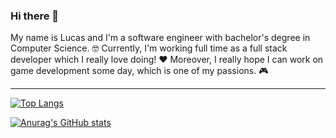 ### Hi there 👋

My name is Lucas and I'm a software engineer with bachelor's degree in Computer Science. 🤓 Currently, I'm working full time as a full stack developer which I really love doing! ❤️ Moreover, I really hope I can work on game development some day, which is one of my passions. 🎮

---

[![Top Langs](https://github-readme-stats.vercel.app/api/top-langs/?username=anuraghazra&layout=compact)](https://github.com/anuraghazra/github-readme-stats)

[![Anurag's GitHub stats](https://github-readme-stats.vercel.app/api?username=lbertoncello&theme=tokyonight)](https://github.com/anuraghazra/github-readme-stats)

<!--
**lbertoncello/lbertoncello** is a ✨ _special_ ✨ repository because its `README.md` (this file) appears on your GitHub profile.

Here are some ideas to get you started:

- 🔭 I’m currently working on ...
- 🌱 I’m currently learning ...
- 👯 I’m looking to collaborate on ...
- 🤔 I’m looking for help with ...
- 💬 Ask me about ...
- 📫 How to reach me: ...
- 😄 Pronouns: ...
- ⚡ Fun fact: ...
-->
